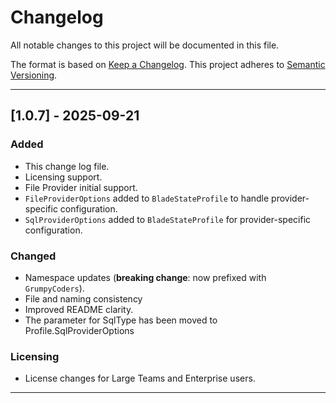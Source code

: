 # Changelog
All notable changes to this project will be documented in this file.

The format is based on [Keep a Changelog](https://keepachangelog.com/en/1.1.0/).
This project adheres to [Semantic Versioning](https://semver.org/spec/v2.0.0.html).

---

## [1.0.7] - 2025-09-21
### Added
- This change log file.
- Licensing support.
- File Provider initial support.
- `FileProviderOptions` added to `BladeStateProfile` to handle provider-specific configuration.
- `SqlProviderOptions` added to `BladeStateProfile` for provider-specific configuration.

### Changed
- Namespace updates (**breaking change**: now prefixed with `GrumpyCoders`).
- File and naming consistency
- Improved README clarity.
- The parameter for SqlType has been moved to Profile.SqlProviderOptions

### Licensing
- License changes for Large Teams and Enterprise users.

---
